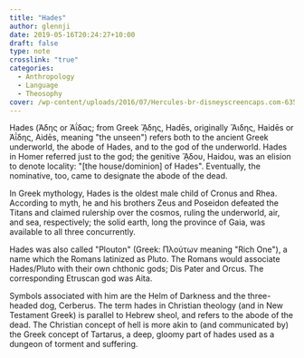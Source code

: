 ```yaml
---
title: "Hades"
author: glennji
date: 2019-05-16T20:24:27+10:00
draft: false
type: note
crosslink: "true"
categories:
  - Anthropology
  - Language
  - Theosophy
cover: /wp-content/uploads/2016/07/Hercules-br-disneyscreencaps.com-635-768x432.jpg
---
```

Hades (Άδης or Ἀΐδας; from Greek ᾍδης, Hadēs, originally Ἅιδης, Haidēs or Άΐδης, Aidēs, meaning "the unseen") refers both to the ancient Greek underworld, the abode of Hades, and to the god of the underworld. Hades in Homer referred just to the god; the genitive ᾍδου, Haidou, was an elision to denote locality: "[the house/dominion] of Hades". Eventually, the nominative, too, came to designate the abode of the dead.

In Greek mythology, Hades is the oldest male child of Cronus and Rhea. According to myth, he and his brothers Zeus and Poseidon defeated the Titans and claimed rulership over the cosmos, ruling the underworld, air, and sea, respectively; the solid earth, long the province of Gaia, was available to all three concurrently.

Hades was also called "Plouton" (Greek: Πλούτων meaning "Rich One"), a name which the Romans latinized as Pluto. The Romans would associate Hades/Pluto with their own chthonic gods; Dis Pater and Orcus. The corresponding Etruscan god was Aita.

Symbols associated with him are the Helm of Darkness and the three-headed dog, Cerberus.
The term hades in Christian theology (and in New Testament Greek) is parallel to Hebrew sheol, and refers to the abode of the dead. The Christian concept of hell is more akin to (and communicated by) the Greek concept of Tartarus, a deep, gloomy part of hades used as a dungeon of torment and suffering.
